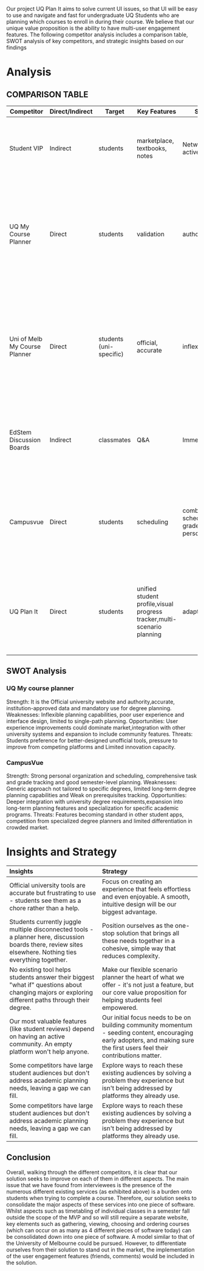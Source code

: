 Our project UQ Plan It aims to solve current UI issues, so that UI will be easy to use and navigate and fast for undergraduate UQ Students who are planning which courses to enroll in during their course. We believe that our unique value proposition is the ability to have multi-user engagement features. The following competitor analysis includes a comparison table, SWOT analysis of key competitors, and strategic insights based on our findings
# Analysis

## COMPARISON TABLE

| Competitor | Direct/Indirect | Target | Key Features | Strengths | Weaknesses | Other Notes |
|------------|-----------------|--------|--------------|-----------|------------|-------------|
| Student VIP | Indirect | students | marketplace, textbooks, notes | Network, large active user base | focus is on commerce, not on academic | Solution is not well known and its features are not as built out as they could be |
| UQ My Course Planner | Direct | students | validation | authoritative | inflexible | as it is found in a PDF form for most students, it does provide a very good way of viewing courses but falls down due to the inability to manipulate it |
| Uni of Melb My Course Planner | Direct | students (uni-specific) | official, accurate | inflexible, isolated | Uni of Melb course planner is most similar to the solution that we propose, but comments from other users regarding courses cannot be viewed |
| EdStem Discussion Boards | Indirect | classmates | Q&A | Immediate | disorganized | [interviews](../../interviews/iteration_2/liam_bienkowski/liam_bienkowski_2025-09-20_3.md) attest that the edstem board can get cluttered and full of unnesecary informatation very quickly. |
| Campusvue | Direct | students | scheduling | combines schedule, tasks, grade in one personal view | not tailored to specific uni degree prerequisites | can provide a good base model, but as it tries to tailor to many different prerequisites it can be restricted by its own success |
| UQ Plan It | Direct | students | unified student profile,visual progress tracker,multi-scenario planning | adaptable,efficient | Data dependent, university reliance, moderation need| Overall, seeks to condense many of the above website's core functions into one coherent solution.|

## SWOT Analysis

### UQ My course planner 
Strength: It is the Official university website and authority,accurate, institution-approved data and mandatory use for degree planning.
Weaknesses: Inflexible planning capabilities, poor user experience and interface design, limited to single-path planning.
Opportunities: User experience improvements could dominate market,integration with other university systems and expansion to include community features.
Threats: Students preference for better-designed unofficial tools, pressure to improve from competing platforms and Limited innovation capacity.

### CampusVue  
Strength: Strong personal organization and scheduling, comprehensive task and grade tracking and good semester-level planning.
Weaknesses: Generic approach not tailored to specific degrees, limited long-term degree planning capabilities and Weak on prerequisites tracking.
Opportunities: Deeper integration with university degree requirements,expansion into long-term planning features and specialization for specific academic programs.
Threats: Features becoming standard in other student apps, competition from specialized degree planners and limited differentiation in crowded market.

# Insights and Strategy
| Insights | Strategy |
| :--- | :--- |
| Official university tools are accurate but frustrating to use - students see them as a chore rather than a help. | Focus on creating an experience that feels effortless and even enjoyable. A smooth, intuitive design will be our biggest advantage. |
| Students currently juggle multiple disconnected tools - a planner here, discussion boards there, review sites elsewhere. Nothing ties everything together. | Position ourselves as the one-stop solution that brings all these needs together in a cohesive, simple way that reduces complexity. |
| No existing tool helps students answer their biggest "what if" questions about changing majors or exploring different paths through their degree. | Make our flexible scenario planner the heart of what we offer - it's not just a feature, but our core value proposition for helping students feel empowered. |
| Our most valuable features (like student reviews) depend on having an active community. An empty platform won't help anyone. | Our initial focus needs to be on building community momentum - seeding content, encouraging early adopters, and making sure the first users feel their contributions matter. |
| Some competitors have large student audiences but don't address academic planning needs, leaving a gap we can fill. | Explore ways to reach these existing audiences by solving a problem they experience but isn't being addressed by platforms they already use. |
| Some competitors have large student audiences but don't address academic planning needs, leaving a gap we can fill. | Explore ways to reach these existing audiences by solving a problem they experience but isn't being addressed by platforms they already use. |

## Conclusion
Overall, walking through the different competitors, it is clear that our solution seeks to improve on each of them in different aspects. The main issue that we have found from interviewees is the presence of the numerous different existing services (as exhibited above) is a burden onto students when trying to complete a course. Therefore, our solution seeks to consolidate the major aspects of these services into one piece of software. Whilst aspects such as timetabling of individual classes in a semester fall outside the scope of the MVP and so will still require a separate website, key elements such as gathering, viewing, choosing and ordering courses (which can occur on as many as 4 different pieces of software today) can be consolidated down into one piece of software. A model similar to that of the University of Melbourne could be pursued. However, to differentiate ourselves from their solution to stand out in the market, the implementation of the user engagement features (friends, comments) would be included in the solution. 
